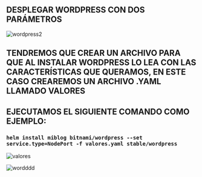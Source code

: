 ## DESPLEGAR WORDPRESS CON DOS PARÁMETROS


![wordpress2](https://user-images.githubusercontent.com/72433702/152125343-eedfae2b-a7b7-4658-8058-c64a66ce7cbf.PNG)


## TENDREMOS QUE CREAR UN ARCHIVO PARA QUE AL INSTALAR WORDPRESS LO LEA CON LAS CARACTERÍSTICAS QUE QUERAMOS, EN ESTE CASO CREAREMOS UN ARCHIVO .YAML LLAMADO VALORES


## EJECUTAMOS EL SIGUIENTE COMANDO COMO EJEMPLO:
###  `helm install miblog bitnami/wordpress --set service.type=NodePort -f valores.yaml stable/wordpress`



![valores](https://user-images.githubusercontent.com/72433702/152127742-e7aa7ce8-1bd9-4135-9917-178303d28e2e.PNG)



![wordddd](https://user-images.githubusercontent.com/72433702/152128160-110cf47f-e548-4563-9052-4e30bb342160.PNG)
